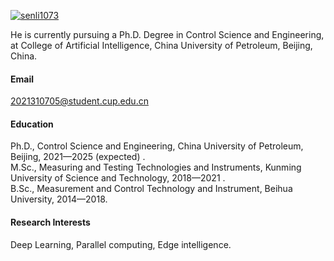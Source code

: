 

[![senli1073](https://img.shields.io/badge/senli1073-github-blue?logo=github)](https://github.com/senli1073)

He is currently pursuing a Ph.D. Degree in Control Science and Engineering, at College of Artificial Intelligence, China University of Petroleum, Beijing, China.

#### Email
2021310705@student.cup.edu.cn

#### Education
Ph.D., Control Science and Engineering, China University of Petroleum, Beijing, 2021—2025 (expected) .\
M.Sc., Measuring and Testing Technologies and Instruments, Kunming University of Science and Technology, 2018—2021 .\
B.Sc., Measurement and Control Technology and Instrument, Beihua University, 2014—2018.

#### Research Interests
Deep Learning, Parallel computing, Edge intelligence.

